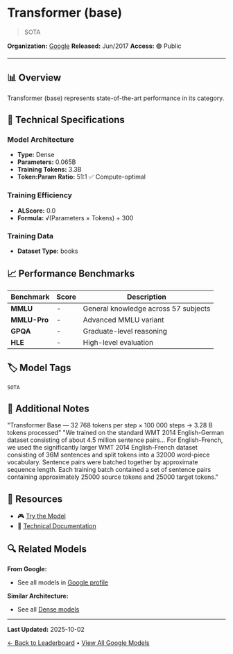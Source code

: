 # Transformer (base)

> SOTA

**Organization:** [Google](../../labs/google.md)
**Released:** Jun/2017
**Access:** 🟢 Public

---

## 📊 Overview

Transformer (base) represents state-of-the-art performance in its category.

## 🔧 Technical Specifications

### Model Architecture
- **Type:** Dense
- **Parameters:** 0.065B
- **Training Tokens:** 3.3B
- **Token:Param Ratio:** 51:1 ✅ Compute-optimal

### Training Efficiency
- **ALScore:** 0.0
- **Formula:** √(Parameters × Tokens) ÷ 300

### Training Data
- **Dataset Type:** books

## 📈 Performance Benchmarks

| Benchmark | Score | Description |
|-----------|-------|-------------|
| **MMLU** | - | General knowledge across 57 subjects |
| **MMLU-Pro** | - | Advanced MMLU variant |
| **GPQA** | - | Graduate-level reasoning |
| **HLE** | - | High-level evaluation |

## 🏷️ Model Tags

`SOTA`

## 📝 Additional Notes

"Transformer Base — 32 768 tokens per step × 100 000 steps → 3.28 B tokens processed" "We trained on the standard WMT 2014 English-German dataset consisting of about 4.5 million sentence pairs... For English-French, we used the significantly larger WMT 2014 English-French dataset consisting of 36M sentences and split tokens into a 32000 word-piece vocabulary. Sentence pairs were batched together by approximate sequence length. Each training batch contained a set of sentence pairs containing approximately 25000 source tokens and 25000 target tokens."

## 🔗 Resources

- 🎮 [Try the Model](https://github.com/tensorflow/tensor2tensor?tab=readme-ov-file#walkthrough)
- 📄 [Technical Documentation](https://arxiv.org/abs/1706.03762)

## 🔍 Related Models

**From Google:**
- See all models in [Google profile](../../labs/google.md)

**Similar Architecture:**
- See all [Dense models](../../architectures/dense.md)

---

**Last Updated:** 2025-10-02

[← Back to Leaderboard](../../README.md) • [View All Google Models](../../labs/google.md)
